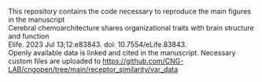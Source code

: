 This repository contains the code necessary to reproduce the main figures in the manuscript <br> 
Cerebral chemoarchitecture shares organizational traits with brain structure and function <br>
Elife. 2023 Jul 13;12:e83843. doi: 10.7554/eLife.83843. <br>
Openly available data is linked and cited in the manuscript. Necessary custom files are uploaded to https://github.com/CNG-LAB/cngopen/tree/main/receptor_similarity/var_data

